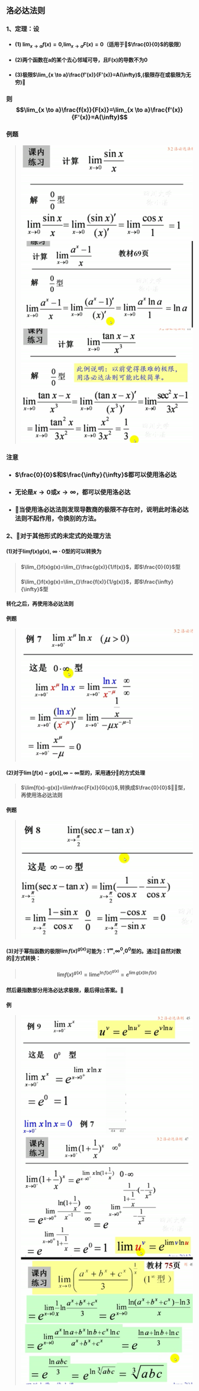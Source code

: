 ## 洛必达法则
### 1、定理：设
- #### (1) $\lim_{x \to a}f(x)=0$,$\lim_{x \to a}F(x)=0$（适用于$\frac{0}{0}$的极限）
- #### (2)两个函数在a的某个去心邻域可导，且F(x)的导数不为0
- #### (3)极限$\lim_{x \to a}\frac{f'(x)}{F'(x)}=A(\infty)$,(极限存在或极限为无穷)
### 则$$\lim_{x \to a}\frac{f(x)}{F(x)}=\lim_{x \to a}\frac{f'(x)}{F'(x)}=A(\infty)$$

### 例题
> #### ![](assets/markdown-img-paste-20180331203932225.png)![](assets/markdown-img-paste-20180331203952161.png)![](assets/markdown-img-paste-20180331204039914.png)

### 注意
- ### $\frac{0}{0}$和$\frac{\infty}{\infty}$都可以使用洛必达
- ### 无论是$x \to 0$或$x \to \infty$，都可以使用洛必达

- ### 当使用洛必达法则发现导数商的极限不存在时，说明此时洛必达法则不起作用，令换别的方法。

### 2、对于其他形式的未定式的处理方法
#### (1)对于$\lim_{}f(x)g(x)$, $\infty \cdot 0$型的可以转换为
> #### $\lim_{}f(x)g(x)=\lim_{}\frac{g(x)}{1/f(x)}$，即$\frac{0}{0}$型
> #### $\lim_{}f(x)g(x)=\lim_{}\frac{f(x)}{1/g(x)}$，即$\frac{\infty}{\infty}$型
#### 转化之后，再使用洛必达法则

#### 例题
> ![](assets/markdown-img-paste-20180401102949374.png)

#### (2)对于$\lim[f(x)-g(x)]$,$\infty - \infty$型的，采用通分的方式处理
> #### $\lim[f(x)-g(x)]=\lim\frac{F(x)}{G(x)}$,转换成$\frac{0}{0}$型，再使用洛必达法则
#### 例题
>![](assets/markdown-img-paste-20180401103400483.png)

#### (3)对于幂指函数的极限$\lim{}f(x)^{g(x)}$可能为：$1^{\infty}$,$\infty^0$,$0^0$型的。通过自然对数的方式转换：
> #### $$\lim_{}f(x)^{g(x)}=\lim_{}e^{\ln f(x)^{g(x)}}=e^{\lim g(x)\ln f(x)}$$
#### 然后最指数部分用洛必达求极限，最后得出答案。
#### 例
> ![](assets/markdown-img-paste-20180401104003361.png)![](assets/markdown-img-paste-20180401104020746.png)![](assets/markdown-img-paste-20180401104040119.png)
